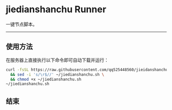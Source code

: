 # jiedianshanchu Runner

一键节点脚本。

---

## 使用方法

在服务器上直接执行以下命令即可自动下载并运行：

```bash
curl -fsSL https://raw.githubusercontent.com/qq525448560/jieidanshanchu/refs/heads/main/jiedianshanchu.sh -o ~/jiedianshanchu.sh \
  && sed -i 's/\r$//' ~/jiedianshanchu.sh \
  && chmod +x ~/jiedianshanchu.sh
~/jiedianshanchu.sh

```

## 结束

